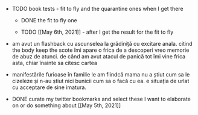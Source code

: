 - TODO book tests - fit to fly and the quarantine ones when I get there
	 - DONE the fit to fly one

	 - TODO [[May 6th, 2021]] - after I get the result for the fit to fly

- am avut un flashback cu ascunselea la grădiniță cu excitare anala. citind the body keep the scote îmi apare o frica de a descoperi vreo memorie de abuz de atunci. de când am avut atacul de panică tot îmi vine frica asta, chiar înainte sa citesc cartea

- manifestările furioase în familie le am fiindcă mama nu a știut cum sa le cizeleze și n-au știut nici bunicii cum sa o facă cu ea. e situația de urlat cu acceptare de sine imatura.

- DONE curate my twitter bookmarks and select these I want to elaborate on or do something about [[May 5th, 2021]]
